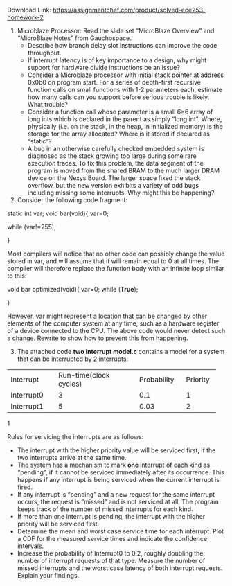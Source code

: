 Download Link: https://assignmentchef.com/product/solved-ece253-homework-2
<br>
<ol>

 <li>Microblaze Processor: Read the slide set “MicroBlaze Overview” and “MicroBlaze Notes” from Gauchospace.

  <ul>

   <li>Describe how branch delay slot instructions can improve the code throughput.</li>

   <li>If interrupt latency is of key importance to a design, why might support for hardware divide instructions be an issue?</li>

   <li>Consider a Microblaze processor with initial stack pointer at address 0x0b0 on program start. For a series of depth-first recursive function calls on small functions with 1-2 parameters each, estimate how many calls can you support before serious trouble is likely. What trouble?</li>

   <li>Consider a function call whose parameter is a small 6×6 array of long ints which is declared in the parent as simply “long int”. Where, physically (i.e. on the stack, in the heap, in initialized memory) is the storage for the array allocated? Where is it stored if declared as “static”?</li>

   <li>A bug in an otherwise carefully checked embedded system is diagnosed as the stack growing too large during some rare execution traces. To fix this problem, the data segment of the program is moved from the shared BRAM to the much larger DRAM device on the Nexys Board. The larger space fixed the stack overflow, but the new version exhibits a variety of odd bugs including missing some interrupts. Why might this be happening?</li>

  </ul></li>

 <li>Consider the following code fragment:</li>

</ol>

static int var; void bar(void){ var=0;

while (var!=255);

}

Most compilers will notice that no other code can possibly change the value stored in var, and will assume that it will remain equal to 0 at all times. The compiler will therefore replace the function body with an infinite loop similar to this:

void bar optimized(void){ var=0; while (<strong>True</strong>);

}

However, var might represent a location that can be changed by other elements of the computer system at any time, such as a hardware register of a device connected to the CPU. The above code would never detect such a change. Rewrite to show how to prevent this from happening.

<ol start="3">

 <li>The attached code <strong>two interrupt model.c </strong>contains a model for a system that can be interrupted by 2 interrupts:</li>

</ol>

<table width="419">

 <tbody>

  <tr>

   <td width="94">Interrupt</td>

   <td width="171">Run-time(clock cycles)</td>

   <td width="92">Probability</td>

   <td width="61">Priority</td>

  </tr>

  <tr>

   <td width="94">Interrupt0</td>

   <td width="171">3</td>

   <td width="92">0.1</td>

   <td width="61">1</td>

  </tr>

  <tr>

   <td width="94">Interrupt1</td>

   <td width="171">5</td>

   <td width="92">0.03</td>

   <td width="61">2</td>

  </tr>

 </tbody>

</table>

1

Rules for servicing the interrupts are as follows:

<ul>

 <li>The interrupt with the higher priority value will be serviced first, if the two interrupts arrive at the same time.</li>

 <li>The system has a mechanism to mark <strong>one </strong>interrupt of each kind as “pending”, if it cannot be serviced immediately after its occurrence. This happens if any interrupt is being serviced when the current interrupt is fired.</li>

 <li>If any interrupt is “pending” and a new request for the same interrupt occurs, the request is “missed” and is not serviced at all. The program keeps track of the number of missed interrupts for each kind.</li>

 <li>If more than one interrupt is pending, the interrupt with the higher priority will be serviced first.</li>

 <li>Determine the mean and worst case service time for each interrupt. Plot a CDF for the measured service times and indicate the confidence intervals.</li>

 <li>Increase the probability of Interrupt0 to 0.2, roughly doubling the number of interrupt requests of that type. Measure the number of missed interrupts and the worst case latency of both interrupt requests. Explain your findings.</li>

</ul>